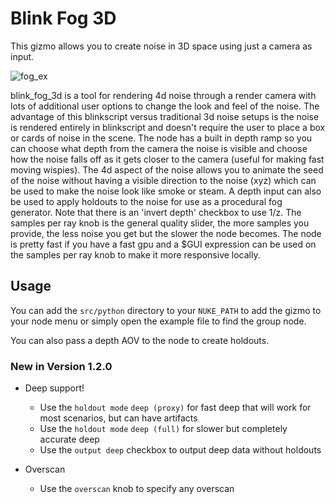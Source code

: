 # Blink Fog 3D

This gizmo allows you to create noise in 3D space using just a camera as input.

![fog_ex](https://github.com/obulka/blink_fog_3d/assets/21975584/aeeb19b2-c347-47d2-9d7d-919786fe870c)

blink_fog_3d is a tool for rendering 4d noise through a render camera with lots of additional user options to change the look and feel of the noise. The advantage of this blinkscript versus traditional 3d noise setups is the noise is rendered entirely in blinkscript and doesn't require the user to place a box or cards of noise in the scene. The node has a built in depth ramp so you can choose what depth from the camera the noise is visible and choose how the noise falls off as it gets closer to the camera (useful for making fast moving wispies). The 4d aspect of the noise allows you to animate the seed of the noise without having a visible direction to the noise (xyz) which can be used to make the noise look like smoke or steam. A depth input can also be used to apply holdouts to the noise for use as a procedural fog generator. Note that there is an 'invert depth' checkbox to use 1/z. The samples per ray knob is the general quality slider, the more samples you provide, the less noise you get but the slower the node becomes. The node is pretty fast if you have a fast gpu and a $GUI expression can be used on the samples per ray knob to make it more responsive locally.

## Usage

You can add the `src/python` directory to your `NUKE_PATH` to add the gizmo to your node menu or simply open the example file to find the group node.

You can also pass a depth AOV to the node to create holdouts.

### New in Version 1.2.0

- Deep support!
  - Use the `holdout mode` `deep (proxy)` for fast deep that will work for most scenarios, but can have artifacts
  - Use the `holdout mode` `deep (full)` for slower but completely accurate deep
  - Use the `output deep` checkbox to output deep data without holdouts
 
- Overscan
  - Use the `overscan` knob to specify any overscan
